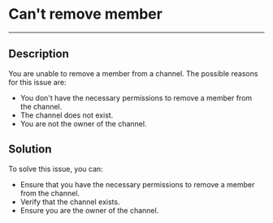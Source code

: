 # Can't remove member

----

## Description

You are unable to remove a member from a channel. The possible reasons for this issue are:

- You don't have the necessary permissions to remove a member from the channel.
- The channel does not exist.
- You are not the owner of the channel.


## Solution

To solve this issue, you can:

- Ensure that you have the necessary permissions to remove a member from the channel.
- Verify that the channel exists.
- Ensure you are the owner of the channel.